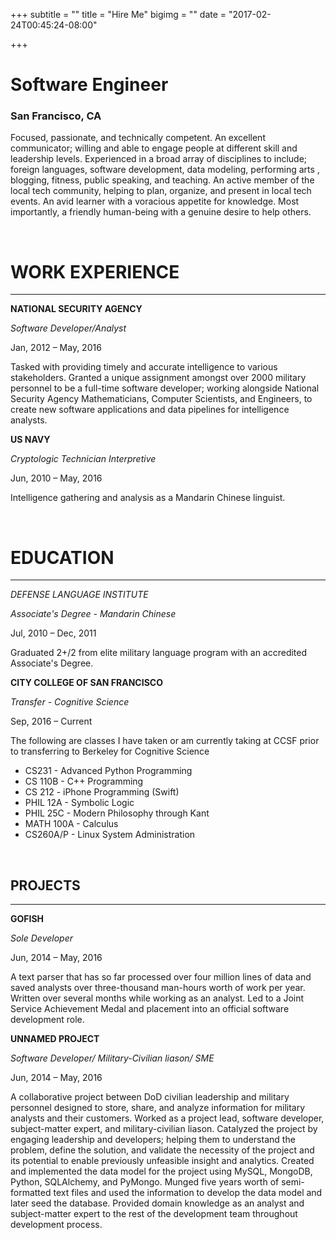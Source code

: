 +++
subtitle = ""
title = "Hire Me"
bigimg = ""
date = "2017-02-24T00:45:24-08:00"

+++

# Software Engineer
### San Francisco, CA

Focused, passionate, and technically competent. An excellent communicator; willing and able to engage people at different skill and leadership levels. Experienced in a broad array of disciplines to include; foreign languages, software development, data modeling, performing arts , blogging, fitness, public speaking, and teaching. An active member of the local tech community, helping to plan, organize, and present in local tech events. An avid learner with a voracious appetite for knowledge. Most importantly, a friendly human-being with a genuine desire to help others.

<br>

# WORK EXPERIENCE
---

**NATIONAL SECURITY AGENCY**

*Software Developer/Analyst*

Jan, 2012 – May, 2016

Tasked with providing timely and accurate intelligence to various stakeholders. Granted a unique assignment amongst over 2000 military personnel to be a full-time software developer; working alongside National Security Agency Mathematicians, Computer Scientists, and Engineers, to create new software applications and data pipelines for intelligence analysts.

**US NAVY**

*Cryptologic Technician Interpretive*

Jun, 2010 – May, 2016

Intelligence gathering and analysis as a Mandarin Chinese linguist.

<br>

# EDUCATION
---

*DEFENSE LANGUAGE INSTITUTE*

*Associate's Degree - Mandarin Chinese*


Jul, 2010 – Dec, 2011

Graduated 2+/2 from elite military language program with an accredited Associate's Degree.

**CITY COLLEGE OF SAN FRANCISCO**

*Transfer - Cognitive Science*

Sep, 2016 – Current

The following are classes I have taken or am currently taking at CCSF prior to transferring to Berkeley for Cognitive Science 

* CS231 - Advanced Python Programming 
* CS 110B - C++ Programming
* CS 212 - iPhone Programming (Swift)
* PHIL 12A - Symbolic Logic
* PHIL 25C - Modern Philosophy through Kant
* MATH 100A - Calculus
* CS260A/P - Linux System Administration

<br>

## PROJECTS
---

**GOFISH**

*Sole Developer*

Jun, 2014 – May, 2016

A text parser that has so far processed over four million lines of data and saved analysts over three-thousand man-hours worth of work per year. Written over several months while working as an analyst. Led to a Joint Service Achievement Medal and placement into an official software development role.

**UNNAMED PROJECT**

*Software Developer/ Military-Civilian liason/ SME*


Jun, 2014 – May, 2016

A collaborative project between DoD civilian leadership and military personnel designed to store, share, and analyze information for military analysts and their customers. Worked as a project lead, software developer, subject-matter expert, and military-civilian liason. Catalyzed the project by engaging leadership and developers; helping them to understand the problem, define the solution, and validate the necessity of the project and its potential to enable previously unfeasible insight and analytics. Created and implemented the data model for the project using MySQL, MongoDB, Python, SQLAlchemy, and PyMongo. Munged five years worth of semi-formatted text files and used the information to develop the data model and later seed the database. Provided domain knowledge as an analyst and subject-matter expert to the rest of the development team throughout development process.